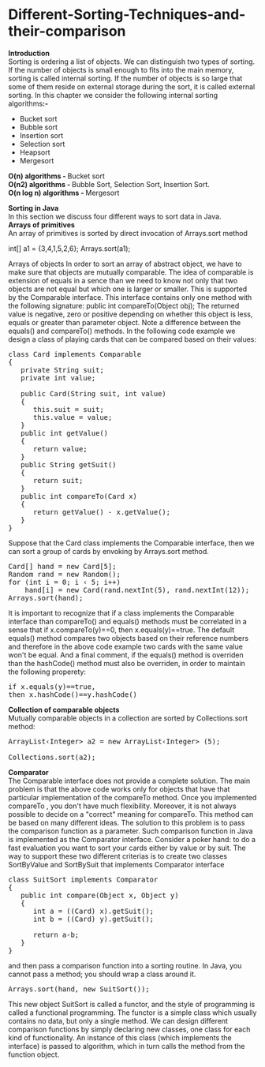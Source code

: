 # Different-Sorting-Techniques-and-their-comparison

<b>Introduction</b></br>
Sorting is ordering a list of objects. We can distinguish two types of sorting. If the number of objects is small enough to fits into the main memory, sorting is called internal sorting. If the number of objects is so large that some of them reside on external storage during the sort, it is called external sorting. In this chapter we consider the following internal sorting algorithms<b>:-</b></br>
<ul>
  <li> Bucket sort </li>
  <li> Bubble sort </li>
  <li>Insertion sort</li>
  <li> Selection sort</li>
  <li>Heapsort</li>
  <li>Mergesort</li>
</ul> 

<b>O(n) algorithms - </b>
Bucket sort</br>
<b>O(n2) algorithms - </b>
Bubble Sort, Selection Sort, Insertion Sort.</br>
<b>O(n log n) algorithms - </b>
Mergesort</br>

<b>Sorting in Java</b></br>
In this section we discuss four different ways to sort data in Java.</br>
<b>Arrays of primitives</b></br>
An array of primitives is sorted by direct invocation of Arrays.sort method</br>

int[] a1 = {3,4,1,5,2,6};
Arrays.sort(a1);

Arrays of objects
In order to sort an array of abstract object, we have to make sure that objects are mutually comparable. The idea of comparable is extension of equals in a sence than we need to know not only that two objects are not equal but which one is larger or smaller. This is supported by the Comparable interface. This interface contains only one method with the following signature:
	public int compareTo(Object obj);
The returned value is negative, zero or positive depending on whether this object is less, equals or greater than parameter object. Note a difference between the equals() and compareTo() methods. In the following code example we design a class of playing cards that can be compared based on their values:

<pre>
class Card implements Comparable<Card>
{
   private String suit;
   private int value;

   public Card(String suit, int value)
   {
      this.suit = suit;
      this.value = value;
   }
   public int getValue()
   {
      return value;
   }
   public String getSuit()
   {
      return suit;
   }
   public int compareTo(Card x)
   {
      return getValue() - x.getValue();
   }
}
</pre>
Suppose that the Card class implements the Comparable interface, then we can sort a group of cards by envoking by Arrays.sort method.
<pre>
Card[] hand = new Card[5];
Random rand = new Random();
for (int i = 0; i ‹ 5; i++)
	hand[i] = new Card(rand.nextInt(5), rand.nextInt(12));
Arrays.sort(hand);
</pre>
It is important to recognize that if a class implements the Comparable interface than compareTo() and equals() methods must be correlated in a sense that if x.compareTo(y)==0, then x.equals(y)==true. The default equals() method compares two objects based on their reference numbers and therefore in the above code example two cards with the same value won't be equal. And a final comment, if the equals() method is overriden than the hashCode() method must also be overriden, in order to maintain the following properety: 
<pre>
if x.equals(y)==true,
then x.hashCode()==y.hashCode()
</pre>

<b>Collection of comparable objects</b></br>
Mutually comparable objects in a collection are sorted by Collections.sort method:
  <pre>
ArrayList‹Integer> a2 = new ArrayList‹Integer> (5);

Collections.sort(a2);
</pre>
<b>Comparator</b></br>
The Comparable interface does not provide a complete solution. The main problem is that the above code works only for objects that have that particular implementation of the compareTo method. Once you implemented compareTo , you don't have much flexibility. Moreover, it is not always possible to decide on a "correct" meaning for compareTo. This method can be based on many different ideas. The solution to this problem is to pass the comparison function as a parameter. Such comparison function in Java is implemented as the Comparator interface. Consider a poker hand: to do a fast evaluation you want to sort your cards either by value or by suit. The way to support these two different criterias is to create two classes SortByValue and SortBySuit that implements Comparator interface
<pre>
class SuitSort implements Comparator
{
   public int compare(Object x, Object y)
   {
      int a = ((Card) x).getSuit();
      int b = ((Card) y).getSuit();

      return a-b;
   }
}
</pre>
and then pass a comparison function into a sorting routine. In Java, you cannot pass a method; you should wrap a class around it.</br>
<pre>
Arrays.sort(hand, new SuitSort());
</pre>
This new object SuitSort is called a functor, and the style of programming is called a functional programming. The functor is a simple class which usually contains no data, but only a single method. We can design different comparison functions by simply declaring new classes, one class for each kind of functionality. An instance of this class (which implements the interface) is passed to algorithm, which in turn calls the method from the function object.

